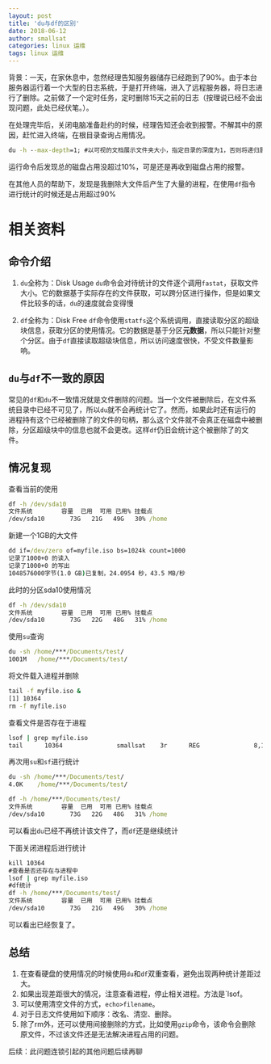 ```yaml
---
layout: post
title: 'du与df的区别'
date: 2018-06-12
author: smallsat
categories: linux 运维
tags: linux 运维 
---
```


背景：一天，在家休息中，忽然经理告知服务器储存已经跑到了90%。由于本台服务器运行着一个大型的日志系统，于是打开终端，进入了远程服务器，将日志进行了删除。之前做了一个定时任务，定时删除15天之前的日志（按理说已经不会出现问题，此处已经伏笔。）。

在处理完毕后，关闭电脑准备赴约的时候，经理告知还会收到报警。不解其中的原因，赶忙进入终端，在根目录查询占用情况。
```cmd
du -h --max-depth=1; #以可视的文档展示文件夹大小，指定目录的深度为1，否则将递归展示
```
运行命令后发现总的磁盘占用没超过10%，可是还是再收到磁盘占用的报警。

在其他人员的帮助下，发现是我删除大文件后产生了大量的进程，在使用`df`指令进行统计的时候还是占用超过90%

# 相关资料

##  命令介绍
1.  `du`全称为：Disk Usage
`du`命令会对待统计的文件逐个调用`fastat`，获取文件大小。它的数据基于实际存在的文件获取，可以跨分区进行操作，但是如果文件比较多的话，`du`的速度就会变得慢

2. `df`全称为：Disk Free
`df`命令使用`statfs`这个系统调用，直接读取分区的超级块信息，获取分区的使用情况。它的数据是基于分区**元数据**，所以只能针对整个分区。由于`df`直接读取超级块信息，所以访问速度很快，不受文件数量影响。

## `du`与`df`不一致的原因

常见的`df`和`du`不一致情况就是文件删除的问题。当一个文件被删除后，在文件系统目录中已经不可见了，所以`du`就不会再统计它了。然而，如果此时还有运行的进程持有这个已经被删除了的文件的句柄，那么这个文件就不会真正在磁盘中被删除，分区超级块中的信息也就不会更改。这样`df`仍旧会统计这个被删除了的文件。

## 情况复现

查看当前的使用
```cmd
df -h /dev/sda10
文件系统        容量  已用  可用 已用% 挂载点
/dev/sda10       73G   21G   49G   30% /home
```
新建一个1GB的大文件
```cmd
dd if=/dev/zero of=myfile.iso bs=1024k count=1000
记录了1000+0 的读入
记录了1000+0 的写出
1048576000字节(1.0 GB)已复制，24.0954 秒，43.5 MB/秒
```
此时的分区sda10使用情况
```cmd
df -h /dev/sda10
文件系统        容量  已用  可用 已用% 挂载点
/dev/sda10       73G   22G   48G   31% /home
```
使用`su`查询
```cmd
du -sh /home/***/Documents/test/
1001M	/home/***/Documents/test/
```
将文件载入进程并删除
```cmd
tail -f myfile.iso &
[1] 10364
rm -f myfile.iso
```
查看文件是否存在于进程
```cmd
lsof | grep myfile.iso
tail      10364               smallsat    3r      REG               8,10 1048576000    3022143 /home/***/Documents/test/myfile.iso (deleted)
```
再次用`su`和`sf`进行统计
```cmd
du -sh /home/***/Documents/test/
4.0K	/home/***/Documents/test/

df -h /home/***/Documents/test/
文件系统        容量  已用  可用 已用% 挂载点
/dev/sda10       73G   22G   48G   31% /home
```
可以看出`du`已经不再统计该文件了，而`df`还是继续统计

下面关闭进程后进行统计
```cmd
kill 10364
#查看是否还存在与进程中
lsof | grep myfile.iso
#df统计
df -h /home/***/Documents/test/
文件系统        容量  已用  可用 已用% 挂载点
/dev/sda10       73G   21G   49G   30% /home
```
可以看出已经恢复了。
## 总结
1. 在查看硬盘的使用情况的时候使用`du`和`df`双重查看，避免出现两种统计差距过大。
2. 如果出现差距很大的情况，注意查看进程，停止相关进程。方法是`lsof。
3. 可以使用清空文件的方式，`echo>filename`。
4. 对于日志文件使用如下顺序：改名、清空、删除。
5. 除了rm外，还可以使用间接删除的方式，比如使用`gzip`命令，该命令会删除原文件，不过该文件还是无法解决进程占用的问题。

后续：此问题连锁引起的其他问题后续再聊
